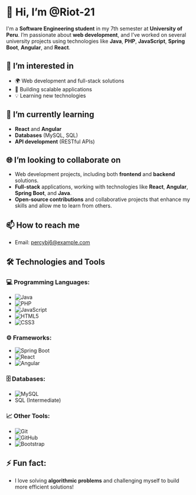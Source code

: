 # 👋 Hi, I’m @Riot-21

I'm a **Software Engineering student** in my 7th semester at **University of Peru**. I’m passionate about **web development**, and I’ve worked on several university projects using technologies like **Java**, **PHP**, **JavaScript**, **Spring Boot**, **Angular**, and **React**.

## 👀 I’m interested in
- 🌍 Web development and full-stack solutions
- 🔧 Building scalable applications
- 💡 Learning new technologies

## 🌱 I’m currently learning
- **React** and **Angular**
- **Databases** (MySQL, SQL)
- **API development** (RESTful APIs)

## 🌐 I’m looking to collaborate on
- Web development projects, including both **frontend** and **backend** solutions. 
- **Full-stack** applications, working with technologies like **React**, **Angular**, **Spring Boot**, and **Java**. 
- **Open-source contributions** and collaborative projects that enhance my skills and allow me to learn from others. 

## 📫 How to reach me
- Email: [percybj6@example.com](mailto:your-email@example.com)

## 🛠️ Technologies and Tools

### 💻 Programming Languages:
- ![Java](https://img.shields.io/badge/Java-007396?style=flat&logo=java&logoColor=white)
- ![PHP](https://img.shields.io/badge/PHP-777BB4?style=flat&logo=php&logoColor=white)
- ![JavaScript](https://img.shields.io/badge/JavaScript-F7DF1E?style=flat&logo=javascript&logoColor=black)
- ![HTML5](https://img.shields.io/badge/HTML5-E34F26?style=flat&logo=html5&logoColor=white)
- ![CSS3](https://img.shields.io/badge/CSS3-1572B6?style=flat&logo=css3&logoColor=white)

### ⚙️ Frameworks:
- ![Spring Boot](https://img.shields.io/badge/Spring%20Boot-6DB33F?style=flat&logo=springboot&logoColor=white)
- ![React](https://img.shields.io/badge/React-61DAFB?style=flat&logo=react&logoColor=black)
- ![Angular](https://img.shields.io/badge/Angular-DD0031?style=flat&logo=angular&logoColor=white)

### 🗄️ Databases:
- ![MySQL](https://img.shields.io/badge/MySQL-4479A1?style=flat&logo=mysql&logoColor=white)
- SQL (Intermediate)

### 📈 Other Tools:
- ![Git](https://img.shields.io/badge/Git-F05032?style=flat&logo=git&logoColor=white)
- ![GitHub](https://img.shields.io/badge/GitHub-181717?style=flat&logo=github&logoColor=white)
- ![Bootstrap](https://img.shields.io/badge/Bootstrap-7952B3?style=flat&logo=bootstrap&logoColor=white)


## ⚡ Fun fact:
- I love solving **algorithmic problems** and challenging myself to build more efficient solutions!
